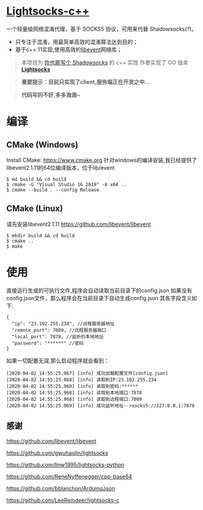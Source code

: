 # [Lightsocks-c++](https://github.com/maxlv7/lightsocks-c++)

一个轻量级网络混淆代理，基于 SOCKS5 协议，可用来代替 Shadowsocks(?)。

- 只专注于混淆，用最简单高效的混淆算法达到目的；
- 基于c++ 11实现,使用高效的[libevent](https://github.com/libevent/libevent)网络库；

> 本项目为 [你也能写个 Shadowsocks](https://github.com/gwuhaolin/blog/issues/12) 的 c++ 实现
> 作者实现了 GO 版本 **[Lightsocks](https://github.com/gwuhaolin/lightsocks)**

> **重要提示：目前只实现了client,服务端正在开发之中...**

> **代码写的不好,多多海涵~**

# 编译
## CMake (Windows)

Install CMake: <https://www.cmake.org>
针对windows的编译安装,我已经提供了libevent2.1.11的64位编译版本，位于lib/event
```
$ md build && cd build
$ cmake -G "Visual Studio 16 2019" -A x64 ..   
$ cmake --build . --config Release 

```

## CMake (Linux)
请先安装libevent2.1.11
<https://github.com/libevent/libevent>
```
$ mkdir build && cd build 
$ cmake ..
$ make
```
# 使用
直接运行生成的可执行文件,程序会自动读取当前目录下的config.json
如果没有config.json文件，那么程序会在当前目录下自动生成config.json
其各字段含义如下:
```
{
  "ip": "23.102.255.234", //远程服务器地址
  "remote_port": 7009, //远程服务器端口
  "local_port": 7878, //监听的本地地址
  "password": "******" //密码
}
```
如果一切配置无误,那么启动程序就会看到：
```
[2020-04-02 14:55:25.967] [info] 成功加载配置文件[config.json]
[2020-04-02 14:55:25.968] [info] 读取到IP:23.102.255.234
[2020-04-02 14:55:25.968] [info] 读取到密码:******
[2020-04-02 14:55:25.968] [info] 读取到本地端口:7878
[2020-04-02 14:55:25.968] [info] 读取到远程端口:7009
[2020-04-02 14:55:25.969] [info] 成功监听地址-->socks5://127.0.0.1:7878
```

## 感谢
<https://github.com/libevent/libevent>

<https://github.com/gwuhaolin/lightsocks>

<https://github.com/linw1995/lightsocks-python>

<https://github.com/ReneNyffenegger/cpp-base64>

<https://github.com/bblanchon/ArduinoJson>

<https://github.com/LeeReindeer/lightsocks-c>

